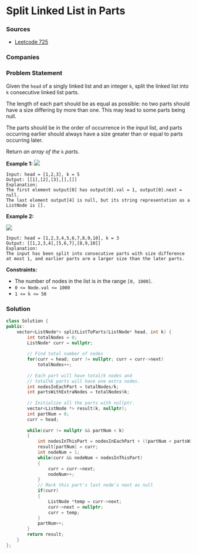 # Split Linked List in Parts

### Sources

* [Leetcode 725](https://leetcode.com/problems/split-linked-list-in-parts/)

### Companies

### Problem Statement

Given the `head` of a singly linked list and an integer `k`, split the linked list into `k` consecutive linked list parts.

The length of each part should be as equal as possible: no two parts should have a size differing by more than one. This may lead to some parts being null.

The parts should be in the order of occurrence in the input list, and parts occurring earlier should always have a size greater than or equal to parts occurring later.

Return _an array of the_ `k` _parts_.

**Example 1:** ![](https://assets.leetcode.com/uploads/2021/06/13/split1-lc.jpg)

```text
Input: head = [1,2,3], k = 5
Output: [[1],[2],[3],[],[]]
Explanation:
The first element output[0] has output[0].val = 1, output[0].next = null.
The last element output[4] is null, but its string representation as a ListNode is [].
```

**Example 2:** 

![](https://assets.leetcode.com/uploads/2021/06/13/split2-lc.jpg)

```text
Input: head = [1,2,3,4,5,6,7,8,9,10], k = 3
Output: [[1,2,3,4],[5,6,7],[8,9,10]]
Explanation:
The input has been split into consecutive parts with size difference at most 1, and earlier parts are a larger size than the later parts.
```

**Constraints:**

* The number of nodes in the list is in the range `[0, 1000]`.
* `0 <= Node.val <= 1000`
* `1 <= k <= 50`



### Solution

```cpp
class Solution {
public:
    vector<ListNode*> splitListToParts(ListNode* head, int k) {
        int totalNodes = 0;
        ListNode* curr = nullptr;
        
        // Find total number of nodes
        for(curr = head; curr != nullptr; curr = curr->next)
            totalNodes++;
        
        // Each part will have total/k nodes and
        // total%k parts will have one extra nodes.
        int nodesInEachPart = totalNodes/k;
        int partsWithExtraNodes = totalNodes%k;
        
        // Initialize all the parts with nullptr.
        vector<ListNode *> result(k, nullptr);
        int partNum = 0;
        curr = head;
        
        while(curr != nullptr && partNum < k)
        {
            int nodesInThisPart = nodesInEachPart + ((partNum < partsWithExtraNodes) ? 1 : 0);
            result[partNum] = curr;
            int nodeNum = 1;
            while(curr && nodeNum < nodesInThisPart)
            {
                curr = curr->next;
                nodeNum++;
            }
            // Mark this part's last node's next as null 
            if(curr)
            {
                ListNode *temp = curr->next;
                curr->next = nullptr;
                curr = temp;
            }
            partNum++;
        } 
        return result;
    }
};
```

